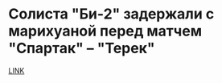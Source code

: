 # Солиста "Би-2" задержали с марихуаной перед матчем "Спартак" – "Терек"



[LINK](https://varlamov.ru/2378363.html)